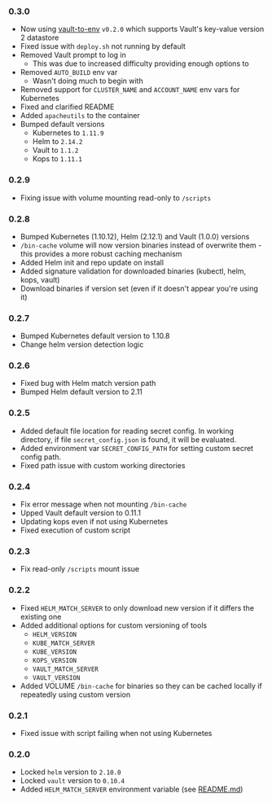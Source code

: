 ### 0.3.0
* Now using [vault-to-env](https://github.com/PremiereGlobal/vault-to-envs) `v0.2.0` which supports Vault's key-value version 2 datastore
* Fixed issue with `deploy.sh` not running by default
* Removed Vault prompt to log in
  *  This was due to increased difficulty providing enough options to
* Removed `AUTO_BUILD` env var
  * Wasn't doing much to begin with
* Removed support for `CLUSTER_NAME` and `ACCOUNT_NAME` env vars for Kubernetes
* Fixed and clarified README
* Added `apacheutils` to the container
* Bumped default versions
  * Kubernetes to `1.11.9`
  * Helm to `2.14.2`
  * Vault to `1.1.2`
  * Kops to `1.11.1`

### 0.2.9
* Fixing issue with volume mounting read-only to `/scripts`

### 0.2.8
* Bumped Kubernetes (1.10.12), Helm (2.12.1) and Vault (1.0.0) versions
* `/bin-cache` volume will now version binaries instead of overwrite them - this provides a more robust caching mechanism
* Added Helm init and repo update on install
* Added signature validation for downloaded binaries (kubectl, helm, kops, vault)
* Download binaries if version set (even if it doesn't appear you're using it)

### 0.2.7
* Bumped Kubernetes default version to 1.10.8
* Change helm version detection logic

### 0.2.6
* Fixed bug with Helm match version path
* Bumped Helm default version to 2.11

### 0.2.5
* Added default file location for reading secret config.  In working directory, if file `secret_config.json` is found, it will be evaluated.
* Added environment var `SECRET_CONFIG_PATH` for setting custom secret config path.
* Fixed path issue with custom working directories

### 0.2.4
* Fix error message when not mounting `/bin-cache`
* Upped Vault default version to 0.11.1
* Updating kops even if not using Kubernetes
* Fixed execution of custom script

### 0.2.3
* Fix read-only `/scripts` mount issue

### 0.2.2
* Fixed `HELM_MATCH_SERVER` to only download new version if it differs the existing one
* Added additional options for custom versioning of tools
  * `HELM_VERSION`
  * `KUBE_MATCH_SERVER`
  * `KUBE_VERSION`
  * `KOPS_VERSION`
  * `VAULT_MATCH_SERVER`
  * `VAULT_VERSION`
* Added VOLUME `/bin-cache` for binaries so they can be cached locally if repeatedly using custom version

### 0.2.1
* Fixed issue with script failing when not using Kubernetes

### 0.2.0
* Locked `helm` version to `2.10.0`
* Locked `vault` version to `0.10.4`
* Added `HELM_MATCH_SERVER` environment variable (see [README.md](README.md))
